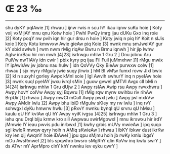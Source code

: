 # Œ 23 ‰
---
shu dyKY pqIAwie ]1] rhwau ] ijnw rwis n scu hY ikau iqnw suKu hoie ]
Koty vxij vxMijAY mnu qnu Kotw hoie ] PwhI PwQy imrg ijau dUKu Gxo inq
roie ]2] Koty poqY nw pvih iqn hir gur drsu n hoie ] Koty jwiq n piq
hY Koit n sIJis koie ] Koty Kotu kmwvxw Awie gieAw piq Koie ]3]
nwnk mnu smJweIAY gur kY sbid swlwh ] rwm nwm rMig riqAw Bwru n
Brmu iqnwh ] hir jip lwhw Aglw inrBau hir mn mwh ]4]23]
isrIrwgu mhlw 1 Gru 2 ] Dnu jobnu Aru PulVw nwTIAVy idn cwir ] pbix
kyry pq ijau Fil Fuil juMmxhwr ]1] rMgu mwix lY ipAwirAw jw jobnu nau
hulw ] idn QoVVy Qky BieAw purwxw colw ]1] rhwau ] sjx myry rMguly
jwie suqy jIrwix ] hM BI vM\w fumxI rovw JIxI bwix ]2] kI n suxyhI
gorIey Awpx kMnI soie ] lgI Awvih swhurY inq n pyeIAw hoie ]3] nwnk
suqI pyeIAY jwxu ivrqI sMin ] guxw gvweI gMTVI Avgx clI bMi n
]4]24] isrIrwgu mhlw 1 Gru dUjw 2 ] Awpy rsIAw Awip rsu Awpy
rwvxhwru ] Awpy hovY colVw Awpy syj Bqwru ]1] rMig rqw myrw swihbu riv
rihAw BrpUir ]1] rhwau ] Awpy mwCI mCulI Awpy pwxI jwlu ] Awpy jwl
mxkVw Awpy AMdir lwlu ]2] Awpy bhu ibiD rMgulw sKIey my rw lwlu ] inq
rvY sohwgxI dyKu hmwrw hwlu ]3] pRxvY nwnku bynqI qU srvru qU hMsu ]
kaulu qU hY kvIAw qU hY Awpy vyiK ivgsu ]4]25] isrIrwgu mhlw 1 Gru 3
] iehu qnu DrqI bIju krmw kro sill Awpwau swirMgpwxI ] mnu ikrswxu
hir irdY jMmwie lY ieau pwvis pdu inrbwxI ]1] kwhy grbis mUVy mwieAw
] ipq suqo sgl kwlqR mwqw qyry hoih n AMiq sKwieAw ] rhwau ] ibKY
ibkwr dust ikrKw kry ien qij AwqmY hoie iDAweI ] jpu qpu sMjmu hoih
jb rwKy kmlu ibgsY mDu AwsRmweI ]2] bIs spqwhro bwsro sMgRhY qIin
KoVw inq kwlu swrY ] ds ATwr mY AprMpro cInY khY nwnku iev eyku qwrY ]
####
